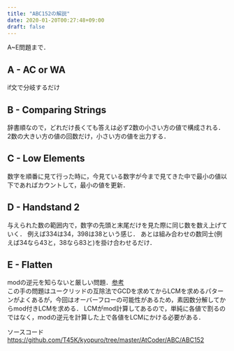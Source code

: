 ```yaml
---
title: "ABC152の解説"
date: 2020-01-20T00:27:48+09:00
draft: false
---
```


A~E問題まで．

## A - AC or WA
if文で分岐するだけ

## B - Comparing Strings
辞書順なので，どれだけ長くても答えは必ず2数の小さい方の値で構成される．
2数の大きい方の値の回数だけ，小さい方の値を出力する．

## C - Low Elements
数字を順番に見て行った時に，今見ている数字が今まで見てきた中で最小の値以下であればカウントして，最小の値を更新．

## D - Handstand 2
与えられた数の範囲内で，数字の先頭と末尾だけを見た際に同じ数を数え上げていく．
例えば334は34，398は38という感じ．
あとは組み合わせの数同士(例えば34なら43と，38なら83と)を掛け合わせるだけ．

## E - Flatten
modの逆元を知らないと厳しい問題．[参考](https://qiita.com/drken/items/3b4fdf0a78e7a138cd9a#3-1-mod-p-%E3%81%AE%E4%B8%96%E7%95%8C%E3%81%AB%E3%81%8A%E3%81%91%E3%82%8B%E5%89%B2%E3%82%8A%E7%AE%97%E3%81%A8%E3%81%AF)<br>
この手の問題はユークリッドの互除法でGCDを求めてからLCMを求めるパターンがよくあるが，今回はオーバーフローの可能性があるため，素因数分解してからmod付きLCMを求める．
LCMがmod計算してあるので，単純に各値で割るのではなく，modの逆元を計算した上で各値をLCMにかける必要がある．

ソースコード<br>
https://github.com/T45K/kyopuro/tree/master/AtCoder/ABC/ABC152
